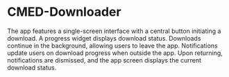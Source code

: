 # CMED-Downloader

The app features a single-screen interface with a central button initiating a download. A progress widget displays download status. Downloads continue in the background, allowing users to leave the app. Notifications update users on download progress when outside the app. Upon returning, notifications are dismissed, and the app screen displays the current download status.
